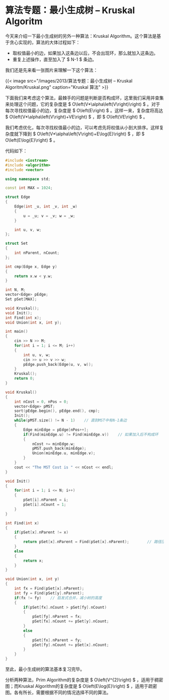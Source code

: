 # 算法专题：最小生成树 – Kruskal Algoritm


今天来介绍一下最小生成树的另外一种算法：Kruskal Algorithm。这个算法是基于贪心实现的，算法的大体过程如下：

* 取权值最小的边，如果加入这条边以后，不会出现环，那么就加入这条边。
* 重复上述操作，直至加入了 $ N-1 $ 条边。

我们还是先来看一张图片来理解一下这个算法：

{{< image src="/images/2013/算法专题：最小生成树 – Kruskal Algoritm/Kruskal.png" caption="Kruskal 算法" >}}

下面我们来考虑这个算法，最棘手的问题是判断是否构成环，这里我们采用并查集来处理这个问题，它的复杂度是 $ O\left(V*\alpha\left(V\right)\right) $ 。对于每次寻找权值最小的边，复杂度是 $ O\left(E\right) $ 。这样一来，复杂度将高达 $ O\left(V*\alpha\left(V\right)+VE\right) $ ，即 $ O\left(VE\right) $ 。

我们考虑优化，每次寻找权值最小的边，可以考虑先将权值从小到大排序。这样复杂度就下降到 $ O\left(V*\alpha\left(V\right)+E\log{E}\right) $ ，即 $ O\left(E\log{E}\right) $ 。

代码如下：

```cpp
#include <iostream>
#include <algorithm>
#include <vector>

using namespace std;

const int MAX = 1024;

struct Edge
{
    Edge(int _u, int _v, int _w)
    {
        u = _u; v = _v; w = _w;
    }

    int u, v, w;
};

struct Set
{
    int nParent, nCount;
};

int cmp(Edge x, Edge y)
{
    return x.w < y.w;
}

int N, M;
vector<Edge> pEdge;
Set pSet[MAX];

void Kruskal();
void Init();
int Find(int x);
void Union(int x, int y);

int main()
{
    cin >> N >> M;
    for(int i = 1; i <= M; i++)
    {
        int u, v, w;
        cin >> u >> v >> w;
        pEdge.push_back(Edge(u, v, w));
    }
    Kruskal();
    return 0;
}

void Kruskal()
{
    int nCost = 0, nPos = 0;
    vector<Edge> pMST;
    sort(pEdge.begin(), pEdge.end(), cmp);
    Init();
    while(pMST.size() != N - 1)    // 直到MST中有N-1条边
    {
        Edge minEdge = pEdge[nPos++];
        if(Find(minEdge.u) != Find(minEdge.v))    // 如果加入后不构成环
        {
            nCost += minEdge.w;
            pMST.push_back(minEdge);
            Union(minEdge.u, minEdge.v);
        }
    }
    cout << "The MST Cost is " << nCost << endl;
} 

void Init()
{
    for(int i = 1; i <= N; i++)
    {
        pSet[i].nParent = i;
        pSet[i].nCount = 1;
    }
}

int Find(int x)
{
    if(pSet[x].nParent != x)
    {
        return pSet[x].nParent = Find(pSet[x].nParent);        // 路径压缩
    }
    else
    {
        return x;
    }
}

void Union(int x, int y)
{
    int fx = Find(pSet[x].nParent);
    int fy = Find(pSet[y].nParent);
    if(fx != fy)    // 启发式合并，减小树的高度
    {
        if(pSet[fx].nCount > pSet[fy].nCount)
        {
            pSet[fy].nParent = fx;
            pSet[fx].nCount += pSet[y].nCount;
        }
        else
        {
            pSet[fx].nParent = fy;
            pSet[fy].nCount += pSet[x].nCount;
        }
    }
}
```

至此，最小生成树的算法基本复习完毕。

分析两种算法，Prim Algorithm的复杂度是 $ O\left(V^{2}\right) $ ，适用于稠密图；而Kruskal Algorithm的复杂度是 $ O\left(E\log{E}\right) $ ，适用于疏密图。各有所长，需要根据不同的情况选择不同的算法。
